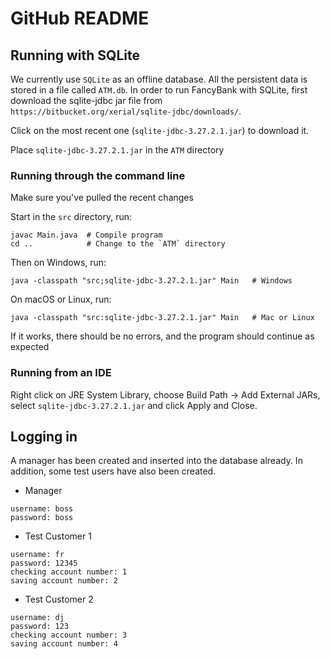 # GitHub README

## Running with SQLite
We currently use `SQLite` as an offline database. All the persistent data is stored in a file called `ATM.db`.
In order to run FancyBank with SQLite, first download the sqlite-jdbc jar file from `https://bitbucket.org/xerial/sqlite-jdbc/downloads/`.

Click on the most recent one (`sqlite-jdbc-3.27.2.1.jar`) to download it.

Place `sqlite-jdbc-3.27.2.1.jar` in the `ATM` directory

### Running through the command line
Make sure you've pulled the recent changes

Start in the `src` directory, run:
```
javac Main.java  # Compile program
cd ..            # Change to the `ATM` directory
```

Then on Windows, run:
```
java -classpath "src;sqlite-jdbc-3.27.2.1.jar" Main   # Windows
```

On macOS or Linux, run:
```
java -classpath "src:sqlite-jdbc-3.27.2.1.jar" Main   # Mac or Linux
```

If it works, there should be no errors, and the program should continue as expected


### Running from an IDE
Right click on JRE System Library, choose Build Path -> Add External JARs, select `sqlite-jdbc-3.27.2.1.jar` and click Apply and Close.

## Logging in
A manager has been created and inserted into the database already. In addition, some test users have also been created.

* Manager
```
username: boss
password: boss
```

* Test Customer 1
```
username: fr
password: 12345
checking account number: 1
saving account number: 2
```

* Test Customer 2
```
username: dj
password: 123
checking account number: 3
saving account number: 4
```
